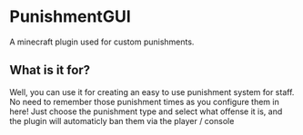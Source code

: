 # PunishmentGUI
A minecraft plugin used for custom punishments.

## What is it for?

Well, you can use it for creating an easy to use punishment system for staff. No need to remember those punishment times as you configure them in here!
Just choose the punishment type and select what offense it is, and the plugin will automaticly ban them via the player / console
